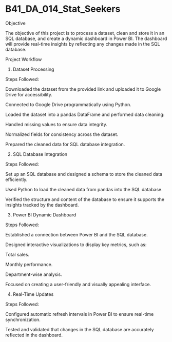 # B41_DA_014_Stat_Seekers
Objective

The objective of this project is to process a dataset, clean and store it in an SQL database, and create a dynamic dashboard in Power BI. The dashboard will provide real-time insights by reflecting any changes made in the SQL database.

Project Workflow

1. Dataset Processing

Steps Followed:

Downloaded the dataset from the provided link and uploaded it to Google Drive for accessibility.

Connected to Google Drive programmatically using Python.

Loaded the dataset into a pandas DataFrame and performed data cleaning:

Handled missing values to ensure data integrity.

Normalized fields for consistency across the dataset.

Prepared the cleaned data for SQL database integration.

2. SQL Database Integration

Steps Followed:

Set up an SQL database and designed a schema to store the cleaned data efficiently.

Used Python to load the cleaned data from pandas into the SQL database.

Verified the structure and content of the database to ensure it supports the insights tracked by the dashboard.

3. Power BI Dynamic Dashboard

Steps Followed:

Established a connection between Power BI and the SQL database.

Designed interactive visualizations to display key metrics, such as:

Total sales.

Monthly performance.

Department-wise analysis.

Focused on creating a user-friendly and visually appealing interface.

4. Real-Time Updates

Steps Followed:

Configured automatic refresh intervals in Power BI to ensure real-time synchronization.

Tested and validated that changes in the SQL database are accurately reflected in the dashboard.
